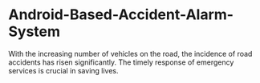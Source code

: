 # Android-Based-Accident-Alarm-System
 With the increasing number of vehicles on the road, the incidence of road accidents has risen significantly. The timely response of emergency services is crucial in saving lives.

